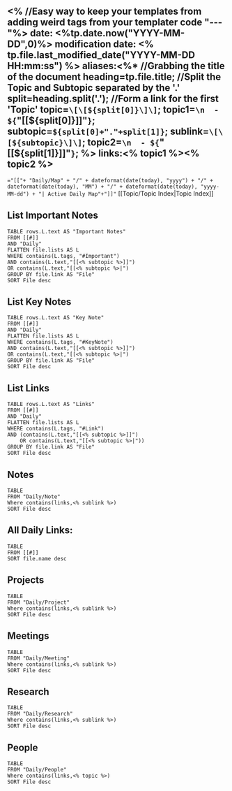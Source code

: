 <%
//Easy way to keep your templates from adding weird tags from your templater code
"---"%>
date: <%tp.date.now("YYYY-MM-DD",0)%>
modification date: <% tp.file.last_modified_date("YYYY-MM-DD HH:mm:ss") %>
aliases:<%*
//Grabbing the title of the document
heading=tp.file.title;
//Split the Topic and Subtopic separated by the '.'
split=heading.split('.');
//Form a link for the first 'Topic'
topic=`\[\[${split[0]}\]\]`;
topic1=`\n  - ${`\"\[\[${split[0]}\]\]\"`}`;
subtopic=`${split[0]+"."+split[1]}`;
sublink=`\[\[${subtopic}\]\]`;
topic2=`\n  - ${`\"\[\[${split[1]}\]\]\"`}`;
%>
links:<% topic1 %><% topic2 %>
---
 `="[["+ "Daily/Map" + "/" + dateformat(date(today), "yyyy") + "/" + dateformat(date(today), "MM") + "/" + dateformat(date(today), "yyyy-MM-dd") + "| Active Daily Map"+"]]"`
[[Topic/Topic Index|Topic Index]]
## List Important Notes
```dataview
TABLE rows.L.text AS "Important Notes"
FROM [[#]]
AND "Daily"
FLATTEN file.lists AS L
WHERE contains(L.tags, "#Important")
AND contains(L.text,"[[<% subtopic %>]]")
OR contains(L.text,"[[<% subtopic %>|")
GROUP BY file.link AS "File"
SORT File desc
```
## List Key Notes
```dataview
TABLE rows.L.text AS "Key Note"
FROM [[#]]
AND "Daily"
FLATTEN file.lists AS L
WHERE contains(L.tags, "#KeyNote")
AND contains(L.text,"[[<% subtopic %>]]")
OR contains(L.text,"[[<% subtopic %>|")
GROUP BY file.link AS "File"
SORT File desc
```
## List Links
```dataview
TABLE rows.L.text AS "Links"
FROM [[#]]
AND "Daily"
FLATTEN file.lists AS L
WHERE contains(L.tags, "#Link")
AND (contains(L.text,"[[<% subtopic %>]]")
	OR contains(L.text,"[[<% subtopic %>|"))
GROUP BY file.link AS "File"
SORT File desc
```
## Notes
```dataview
TABLE
FROM "Daily/Note"
Where contains(links,<% sublink %>)
SORT File desc
```
## All Daily Links:
```dataview
TABLE
FROM [[#]]
SORT file.name desc
```
## Projects
```dataview
TABLE
FROM "Daily/Project"
Where contains(links,<% sublink %>)
SORT File desc
```
## Meetings
```dataview
TABLE
FROM "Daily/Meeting"
Where contains(links,<% sublink %>)
SORT File desc
```
## Research
```dataview
TABLE
FROM "Daily/Research"
Where contains(links,<% sublink %>)
SORT File desc
```
## People
```dataview
TABLE
FROM "Daily/People"
Where contains(links,<% topic %>)
SORT File desc
```